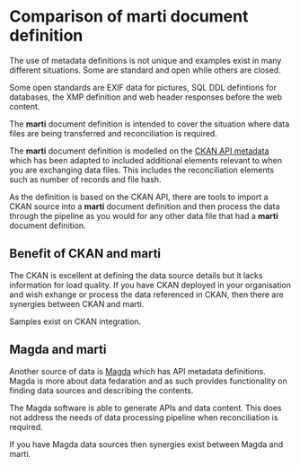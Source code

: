 # Comparison of marti document definition

The use of metadata definitions is not unique and examples
exist in many different situations.  Some are standard and open
while others are closed.

Some open standards are EXIF data for pictures, SQL DDL defintions
for databases, the XMP definition and web header responses before the 
web content.

The **marti** document definition is intended to cover the situation
where data files are being transferred and reconciliation is required.

The **marti** document definition is modelled on the [CKAN API metadata](https://docs.ckan.org/en/2.9/api/index.html)
which has been adapted to included additional elements relevant to when
you are exchanging data files.  This includes the reconciliation elements
such as number of records and file hash.

As the definition is based on the CKAN API, there are tools to import
a CKAN source into a **marti** document definition and then process the data
through the pipeline as you would for any other data file that had a
**marti** document definition.

## Benefit of CKAN and marti

The CKAN is excellent at defining the data source details but it lacks information
for load quality.  If you have CKAN deployed in your organisation and wish
exhange or process the data referenced in CKAN, then there are synergies between
CKAN and marti.

Samples exist on CKAN integration.

## Magda and marti

Another source of data is [Magda](https://magda.io/) which has API metadata
definitions.  Magda is more about data fedaration and as such provides
functionality on finding data sources and describing the contents.

The Magda software is able to generate APIs and data content.  This does not 
address the needs of data processing pipeline when reconciliation is required.

If you have Magda data sources then synergies exist between Magda and marti.
